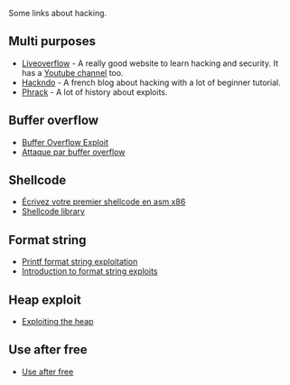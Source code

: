 Some links about hacking.

## Multi purposes

- [Liveoverflow](http://liveoverflow.com/index.html) - A really good website to learn hacking and security. It has a
  [Youtube channel](https://www.youtube.com/channel/UClcE-kVhqyiHCcjYwcpfj9w) too.
- [Hackndo](http://beta.hackndo.com/) - A french blog about hacking with a lot of beginner tutorial.
- [Phrack](http://phrack.org/) - A lot of history about exploits.

## Buffer overflow

- [Buffer Overflow Exploit](https://dhavalkapil.com/blogs/Buffer-Overflow-Exploit/)
- [Attaque par buffer overflow](http://www.student.montefiore.ulg.ac.be/~blaugraud/node2.html)

## Shellcode

- [Écrivez votre premier shellcode en asm
  x86](https://zestedesavoir.com/articles/158/ecrivez-votre-premier-shellcode-en-asm-x86/)
- [Shellcode library](http://shell-storm.org/shellcode/)

## Format string

- [Printf format string exploitation](https://systemoverlord.com/2014/02/12/printf-format-string-exploitation/)
- [Introduction to format string
  exploits](http://codearcana.com/posts/2013/05/02/introduction-to-format-string-exploits.html)

## Heap exploit

- [Exploiting the heap](https://www.win.tue.nl/~aeb/linux/hh/hh-11.html)

## Use after free

- [Use after free](https://sploitfun.wordpress.com/2015/06/16/use-after-free/)
